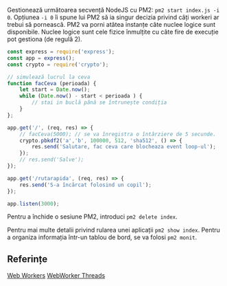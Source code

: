 Gestionează următoarea secvență NodeJS cu PM2: `pm2 start index.js -i 0`. Opțiunea `-i 0` îi spune lui PM2 să ia singur decizia privind câți workeri ar trebui să pornească. PM2 va porni atâtea instanțe câte nuclee logice sunt disponibile. Nuclee logice sunt cele fizice înmulțite cu câte fire de execuție pot gestiona (de regulă 2).

```javascript
const express = require('express');
const app = express();
const crypto = require('crypto');

// simulează lucrul la ceva
function facCeva (perioada) {
    let start = Date.now();
    while (Date.now() - start < perioada ) {
        // stai in buclă până se întrunește condiția
    }
};

app.get('/', (req, res) => {
    // facCeva(5000); // se va înregistra o întârziere de 5 secunde.
    crypto.pbkdf2('a','b', 100000, 512, 'sha512', () => {
        res.send('Salutare, fac ceva care blocheaza event loop-ul');
    });
    // res.send('Salve');
});

app.get('/rutarapida', (req, res) => {
    res.send('S-a încărcat folosind un copil');
});

app.listen(3000);
```

Pentru a închide o sesiune PM2, introduci `pm2 delete index`.

Pentru mai multe detalii privind rularea unei aplicații `pm2 show index`. Pentru a organiza informația într-un tablou de bord, se va folosi `pm2 monit`.

## Referințe

[Web Workers](https://www.w3.org/TR/workers/)
[WebWorker Threads](https://www.npmjs.com/package/webworker-threads)